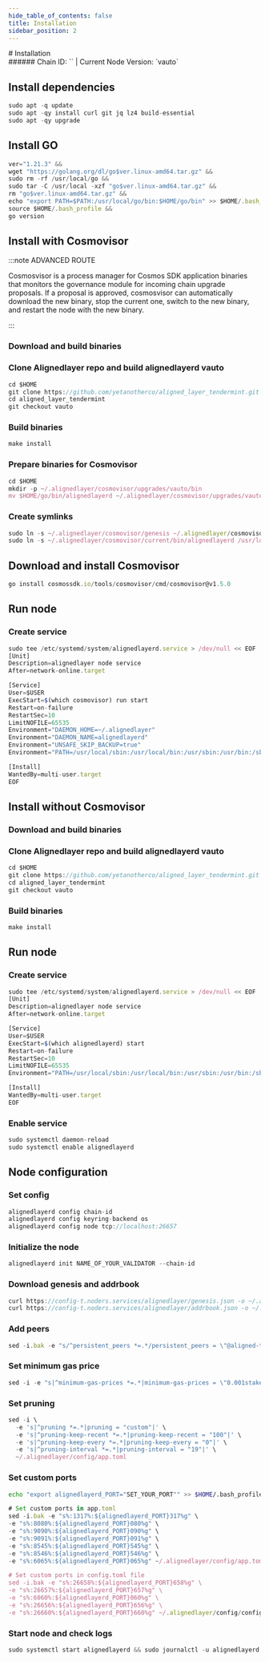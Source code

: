 ```yaml
---
hide_table_of_contents: false
title: Installation
sidebar_position: 2
---
```


<div class="h1-with-icon icon-alignedlayer">
# Installation
</div>
###### Chain ID: `` | Current Node Version: `vauto`

## Install dependencies

```js
sudo apt -q update
sudo apt -qy install curl git jq lz4 build-essential
sudo apt -qy upgrade
```

## Install GO
```js
ver="1.21.3" &&
wget "https://golang.org/dl/go$ver.linux-amd64.tar.gz" &&
sudo rm -rf /usr/local/go &&
sudo tar -C /usr/local -xzf "go$ver.linux-amd64.tar.gz" &&
rm "go$ver.linux-amd64.tar.gz" &&
echo "export PATH=$PATH:/usr/local/go/bin:$HOME/go/bin" >> $HOME/.bash_profile &&
source $HOME/.bash_profile &&
go version
```

## Install with Cosmovisor
:::note ADVANCED ROUTE

Cosmosvisor is a process manager for Cosmos SDK application binaries that monitors the governance module for incoming chain upgrade proposals. If a proposal is approved, cosmosvisor can automatically download the new binary, stop the current one, switch to the new binary, and restart the node with the new binary.

:::
### Download and build binaries
### Clone Alignedlayer repo and build alignedlayerd vauto
```js
cd $HOME
git clone https://github.com/yetanotherco/aligned_layer_tendermint.git
cd aligned_layer_tendermint
git checkout vauto
```

### Build binaries
```js
make install
```
### Prepare binaries for Cosmovisor
```js
cd $HOME
mkdir -p ~/.alignedlayer/cosmovisor/upgrades/vauto/bin
mv $HOME/go/bin/alignedlayerd ~/.alignedlayer/cosmovisor/upgrades/vauto/bin/
```

### Create symlinks
```js
sudo ln -s ~/.alignedlayer/cosmovisor/genesis ~/.alignedlayer/cosmovisor/current -f
sudo ln -s ~/.alignedlayer/cosmovisor/current/bin/alignedlayerd /usr/local/bin/alignedlayerd -f
```

## Download and install Cosmovisor
```js
go install cosmossdk.io/tools/cosmovisor/cmd/cosmovisor@v1.5.0
```

## Run node
### Create service
```js
sudo tee /etc/systemd/system/alignedlayerd.service > /dev/null << EOF
[Unit]
Description=alignedlayer node service
After=network-online.target

[Service]
User=$USER
ExecStart=$(which cosmovisor) run start
Restart=on-failure
RestartSec=10
LimitNOFILE=65535
Environment="DAEMON_HOME=~/.alignedlayer"
Environment="DAEMON_NAME=alignedlayerd"
Environment="UNSAFE_SKIP_BACKUP=true"
Environment="PATH=/usr/local/sbin:/usr/local/bin:/usr/sbin:/usr/bin:/sbin:/bin:/usr/games:/usr/local/games:/snap/bin:~/.alignedlayer/cosmovisor/current/bin"

[Install]
WantedBy=multi-user.target
EOF
```

## Install without Cosmovisor

### Download and build binaries
### Clone Alignedlayer repo and build alignedlayerd vauto
```js
cd $HOME
git clone https://github.com/yetanotherco/aligned_layer_tendermint.git
cd aligned_layer_tendermint
git checkout vauto
```

### Build binaries
```js
make install
```

## Run node
### Create service
```js
sudo tee /etc/systemd/system/alignedlayerd.service > /dev/null << EOF
[Unit]
Description=alignedlayer node service
After=network-online.target

[Service]
User=$USER
ExecStart=$(which alignedlayerd) start
Restart=on-failure
RestartSec=10
LimitNOFILE=65535
Environment="PATH=/usr/local/sbin:/usr/local/bin:/usr/sbin:/usr/bin:/sbin:/bin:/usr/games:/usr/local/games:/snap/bin"

[Install]
WantedBy=multi-user.target
EOF
```

### Enable service
```js
sudo systemctl daemon-reload
sudo systemctl enable alignedlayerd
```

## Node configuration
### Set config
```js
alignedlayerd config chain-id 
alignedlayerd config keyring-backend os
alignedlayerd config node tcp://localhost:26657
```

### Initialize the node
```js
alignedlayerd init NAME_OF_YOUR_VALIDATOR --chain-id 
```

### Download genesis and addrbook
```js
curl https://config-t.noders.services/alignedlayer/genesis.json -o ~/.alignedlayer/config/genesis.json
curl https://config-t.noders.services/alignedlayer/addrbook.json -o ~/.alignedlayer/config/addrbook.json
```
### Add peers
```js
sed -i.bak -e "s/^persistent_peers *=.*/persistent_peers = \"@aligned-t-rpc.noders.services:\"/" ~/.alignedlayer/config/config.toml
```

### Set minimum gas price
```js
sed -i -e "s|^minimum-gas-prices *=.*|minimum-gas-prices = \"0.001stake\"|" ~/.alignedlayer/config/app.toml
```
### Set pruning
```js
sed -i \
  -e 's|^pruning *=.*|pruning = "custom"|' \
  -e 's|^pruning-keep-recent *=.*|pruning-keep-recent = "100"|' \
  -e 's|^pruning-keep-every *=.*|pruning-keep-every = "0"|' \
  -e 's|^pruning-interval *=.*|pruning-interval = "19"|' \
  ~/.alignedlayer/config/app.toml
```

### Set custom ports

```bash
echo "export alignedlayerd_PORT="SET_YOUR_PORT"" >> $HOME/.bash_profile
```

```js
# Set custom ports in app.toml
sed -i.bak -e "s%:1317%:${alignedlayerd_PORT}317%g" \
-e "s%:8080%:${alignedlayerd_PORT}080%g" \
-e "s%:9090%:${alignedlayerd_PORT}090%g" \
-e "s%:9091%:${alignedlayerd_PORT}091%g" \
-e "s%:8545%:${alignedlayerd_PORT}545%g" \
-e "s%:8546%:${alignedlayerd_PORT}546%g" \
-e "s%:6065%:${alignedlayerd_PORT}065%g" ~/.alignedlayer/config/app.toml

# Set custom ports in config.toml file
sed -i.bak -e "s%:26658%:${alignedlayerd_PORT}658%g" \
-e "s%:26657%:${alignedlayerd_PORT}657%g" \
-e "s%:6060%:${alignedlayerd_PORT}060%g" \
-e "s%:26656%:${alignedlayerd_PORT}656%g" \
-e "s%:26660%:${alignedlayerd_PORT}660%g" ~/.alignedlayer/config/config.toml
```

### Start node and check logs
```js
sudo systemctl start alignedlayerd && sudo journalctl -u alignedlayerd -f --no-hostname -o cat
```
